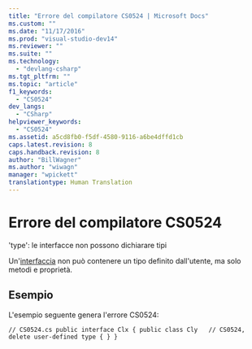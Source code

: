 ```yaml
---
title: "Errore del compilatore CS0524 | Microsoft Docs"
ms.custom: ""
ms.date: "11/17/2016"
ms.prod: "visual-studio-dev14"
ms.reviewer: ""
ms.suite: ""
ms.technology: 
  - "devlang-csharp"
ms.tgt_pltfrm: ""
ms.topic: "article"
f1_keywords: 
  - "CS0524"
dev_langs: 
  - "CSharp"
helpviewer_keywords: 
  - "CS0524"
ms.assetid: a5cd8fb0-f5df-4580-9116-a6be4dffd1cb
caps.latest.revision: 8
caps.handback.revision: 8
author: "BillWagner"
ms.author: "wiwagn"
manager: "wpickett"
translationtype: Human Translation
---
```

# Errore del compilatore CS0524
'type': le interfacce non possono dichiarare tipi  
  
 Un'[interfaccia](../../csharp/language-reference/keywords/interface.md) non può contenere un tipo definito dall'utente, ma solo metodi e proprietà.  
  
## Esempio  
 L'esempio seguente genera l'errore CS0524:  
  
```  
// CS0524.cs public interface Clx { public class Cly   // CS0524, delete user-defined type { } }  
  
```